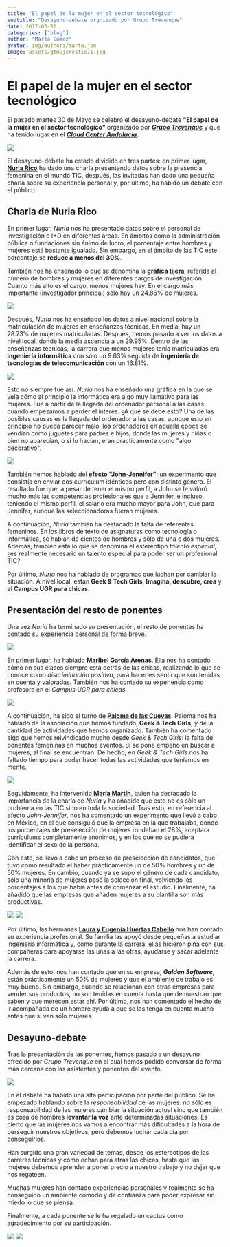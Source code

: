 ```yaml
---
title: "El papel de la mujer en el sector tecnológico"
subtitle: "Desayuno-debate orgnizado por Grupo Trevenque"
date: 2017-05-30
categories: ["blog"]
author: "Marta Gómez"
avatar: img/authors/marta.jpe
image: assets/gtmujerestic/1.jpg
---
```


# El papel de la mujer en el sector tecnológico

El pasado martes 30 de Mayo se celebró el desayuno-debate __"El papel de la mujer en el sector tecnológico"__ organizado por [___Grupo Trevenque___](https://www.trevenque.es/) y que ha tenido lugar en el [___Cloud Center Andalucía___](http://cca.trevenque.es/).

![](assets/gtmujerestic/1.jpg)

El desayuno-debate ha estado dividido en tres partes: en primer lugar, [__Nuria Rico__](https://twitter.com/NuriaStatgirl) ha dado una charla presentando datos sobre la presencia femenina en el mundo TIC, después, las invitadas han dado una pequeña charla sobre su experiencia personal y, por último, ha habido un debate con el público.

## Charla de Nuria Rico

En primer lugar, _Nuria_ nos ha presentado datos sobre el personal de investigación e I+D en diferentes áreas. En ámbitos como la administración pública o fundaciones sin ánimo de lucro, el porcentaje entre hombres y mujeres está bastante igualado. Sin embargo, en el ámbito de las TIC este porcentaje se __reduce a menos del 30%__.

También nos ha enseñado lo que se denomina la __gráfica tijera__, referida al número de hombres y mujeres en diferentes cargos de investigación. Cuanto más alto es el cargo, menos mujeres hay. En el cargo más importante (investigador principal) sólo hay un 24.86% de mujeres.

![](assets/gtmujerestic/3.jpg)

Después, _Nuria_ nos ha enseñado los datos a nivel nacional sobre la matriculación de mujeres en enseñanzas técnicas. En media, hay un 28.73% de mujeres matriculadas. Después, hemos pasado a ver los datos a nivel local, donde la media ascendía a un 29.95%. Dentro de las enseñanzas técnicas, la carrera que menos mujeres tenía matriculadas era __ingeniería informática__ con sólo un 9.63% seguida de __ingeniería de tecnologías de telecomunicación__ con un 16.81%.

![](assets/gtmujerestic/4.jpg)

Esto no siempre fue así. _Nuria_ nos ha enseñado una gráfica en la que se veía cómo al principio la informática era algo muy llamativo para las mujeres. Fue a partir de la llegada del ordenador personal a las casas cuando empezamos a perder el interés. ¿A qué se debe esto? Una de las posibles causas es la llegada del ordenador a las casas, aunque esto en principio no pueda parecer malo, los ordenadores en aquella época se vendían como juguetes para padres e hijos, donde las mujeres y niñas o bien no aparecían, o si lo hacían, eran prácticamente como "algo decorativo".

![](assets/gtmujerestic/5.jpg)

También hemos hablado del [__efecto "John-Jennifer"__](http://gender.stanford.edu/news/2014/why-does-john-get-stem-job-rather-jennifer): un experimento que consistía en enviar dos currículum idénticos pero con distinto género. El resultado fue que, a pesar de tener el mismo perfil, a John se le valoró mucho más las competencias profesionales que a Jennifer, e incluso, teniendo el mismo perfil, el salario era mucho mayor para John, que para Jennifer, aunque las seleccionadoras fueran mujeres.

A continuación, _Nuria_ también ha destacado la falta de referentes femeninos. En los libros de texto de asignaturas como tecnología o informática, se hablan de cientos de hombres y sólo de una o dos mujeres. Además, también está lo que se denomina el estereotipo _talento especial_, ¿es realmente necesario un talento especial para poder ser un profesional TIC?

Por último, _Nuria_ nos ha hablado de programas que luchan por cambiar la situación. A nivel local, están __Geek & Tech Girls__, __Imagina, descubre, crea__ y el __Campus UGR para chicas__.

## Presentación del resto de ponentes

Una vez _Nuria_ ha terminado su presentación, el resto de ponentes ha contado su experiencia personal de forma breve.

![](assets/gtmujerestic/6.jpg)

En primer lugar, ha hablado [__Maribel García Arenas__](https://twitter.com/MIsGArenas). Ella nos ha contado cómo en sus clases siempre está detrás de las chicas, realizando lo que se conoce como _discriminación positiva_, para hacerles sentir que son tenidas en cuenta y valoradas. También nos ha contado su experiencia como profesora en el _Campus UGR para chicas_.

![](assets/gtmujerestic/7.jpg)

A continuación, ha sido el turno de [__Paloma de las Cuevas__](https://twitter.com/unintendedbear). Paloma nos ha hablado de la asociación que hemos fundado, __Geek & Tech Girls__, y de la cantidad de actividades que hemos organizado. También ha comentado algo que hemos reivindicado mucho desde _Geek & Tech Girls_: la falta de ponentes femeninas en muchos eventos. Si se pone empeño en buscar a mujeres, al final se encuentran. De hecho, en _Geek & Tech Girls_ nos ha faltado tiempo para poder hacer todas las actividades que teníamos en mente.

![](assets/gtmujerestic/8.jpg)

Seguidamente, ha intervenido [__María Martín__](https://twitter.com/generoenaccion), quien ha destacado la importancia de la charla de _Nuria_ y ha añadido que esto no es sólo un problema en las TIC sino en toda la sociedad. Tras esto, en referencia al efecto _John-Jennifer_, nos ha comentado un experimento que llevó a cabo en México, en el que consiguió que la empresa en la que trabajaba, donde los porcentajes de preselección de mujeres rondaban el 28%, aceptara currículums completamente anónimos, y en los que no se pudiera identificar el sexo de la persona. 

Con esto, se llevó a cabo un proceso de preselección de candidatos, que tuvo como resultado el haber prácticamente un de 50% hombres y un de 50% mujeres. En cambio, cuando ya se supo el género de cada candidato, sólo una minoría de mujeres pasó la selección final, volviendo los porcentajes a los que había antes de comenzar el estudio. Finalmente, ha añadido que las empresas que añaden mujeres a su plantilla son más productivas.

![](assets/gtmujerestic/9.jpg)
![](assets/gtmujerestic/10.jpg)

Por último, las hermanas [__Laura y Eugenia Huertas Cabello__](https://twitter.com/galdonsoftware) nos han contado su experiencia profesional. Su familia las apoyó desde pequeñas a estudiar ingeniería informática y, como durante la carrera, ellas hicieron piña con sus compañeras para apoyarse las unas a las otras, ayudarse y sacar adelante la carrera. 

Además de esto, nos han contado que en su empresa, ___Galdon Software___, están prácticamente un 50% de mujeres y que el ambiente de trabajo es muy bueno. Sin embargo, cuando se relacionan con otras empresas para vender sus productos, no son tenidas en cuenta hasta que demuestran que saben y que merecen estar ahí. Por último, nos han comentado el hecho de ir acompañada de un hombre ayuda a que se las tenga en cuenta mucho antes que si van sólo mujeres.

## Desayuno-debate

Tras la presentación de las ponentes, hemos pasado a un desayuno ofrecido por _Grupo Trevenque_ en el cual hemos podido conversar de forma más cercana con las asistentes y ponentes del evento.

![](assets/gtmujerestic/11.jpg)

En el debate ha habido una alta participación por parte del público. Se ha empezado hablando sobre la _responsabilidad_ de las mujeres: no sólo es responsabilidad de las mujeres cambiar la situación actual sino que también es cosa de hombres __levantar la voz__ ante determinadas situaciones. Es cierto que las mujeres nos vamos a encontrar más dificultades a la hora de perseguir nuestros objetivos, pero debemos luchar cada día por conseguirlos.

Han surgido una gran variedad de temas, desde los estereotipos de las carreras técnicas y cómo echan para atrás las chicas, hasta que las mujeres debemos aprender a poner precio a nuestro trabajo y no dejar que nos regateen.

Muchas mujeres han contado experiencias personales y realmente se ha conseguido un ambiente cómodo y de confianza para poder expresar sin miedo lo que se piensa.

Finalmente, a cada ponente se le ha regalado un cactus como agradecimiento por su participación.

![](assets/gtmujerestic/12.jpg)
![](assets/gtmujerestic/13.jpg)
